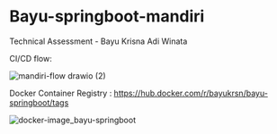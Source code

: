 # Bayu-springboot-mandiri

Technical Assessment - Bayu Krisna Adi Winata

CI/CD flow:

![mandiri-flow drawio (2)](https://user-images.githubusercontent.com/96294690/170949553-b0adae3b-6a33-45c9-bf5b-5d5432fbe251.png)

Docker Container Registry : https://hub.docker.com/r/bayukrsn/bayu-springboot/tags

![docker-image_bayu-springboot](https://user-images.githubusercontent.com/96294690/170938946-db281164-980f-444a-a0b5-5f8e35e9fe8c.png)
